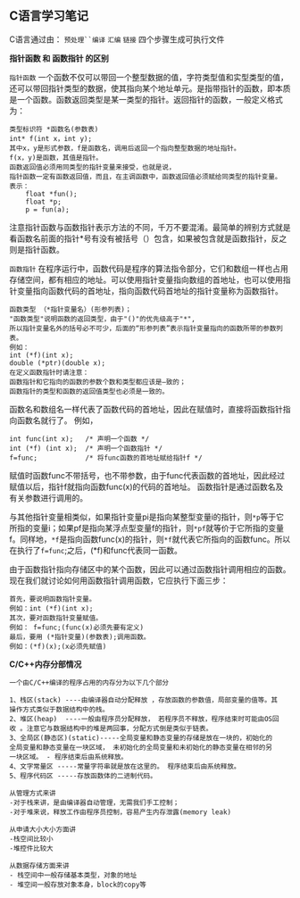 ## C语言学习笔记 ##

C语言通过由：  `预处理``编译` `汇编` `链接` 四个步骤生成可执行文件

**指针函数 和 函数指针 的区别**

`指针函数` 一个函数不仅可以带回一个整型数据的值，字符类型值和实型类型的值，还可以带回指针类型的数据，使其指向某个地址单元。是指带指针的函数，即本质是一个函数。函数返回类型是某一类型的指针。返回指针的函数，一般定义格式为：

	类型标识符 *函数名(参数表)
    int* f(int x，int y);
	其中x，y是形式参数，f是函数名，调用后返回一个指向整型数据的地址指针。
	f(x，y)是函数，其值是指针。
	函数返回值必须用同类型的指针变量来接受，也就是说，
	指针函数一定有函数返回值，而且，在主调函数中，函数返回值必须赋给同类型的指针变量。
	表示：
		float *fun();
		float *p;
		p = fun(a);

注意指针函数与函数指针表示方法的不同，千万不要混淆。最简单的辨别方式就是看函数名前面的指针*号有没有被括号（）包含，如果被包含就是函数指针，反之则是指针函数。

`函数指针` 在程序运行中，函数代码是程序的算法指令部分，它们和数组一样也占用存储空间，都有相应的地址。可以使用指针变量指向数组的首地址，也可以使用指针变量指向函数代码的首地址，指向函数代码首地址的指针变量称为函数指针。

    函数类型 （*指针变量名）(形参列表)；
	"函数类型"说明函数的返回类型，由于"()"的优先级高于"*",
	所以指针变量名外的括号必不可少，后面的“形参列表”表示指针变量指向的函数所带的参数列表。
	例如：
	int (*f)(int x);
	double (*ptr)(double x);
	在定义函数指针时请注意：
	函数指针和它指向的函数的参数个数和类型都应该是—致的；
	函数指针的类型和函数的返回值类型也必须是一致的。

函数名和数组名一样代表了函数代码的首地址，因此在赋值时，直接将函数指针指向函数名就行了。
例如，

    int func(int x);   /* 声明一个函数 */
    int (*f) (int x);  /* 声明一个函数指针 */
    f=func;			   /* 将func函数的首地址赋给指针f */

赋值时函数func不带括号，也不带参数，由于func代表函数的首地址，因此经过赋值以后，指针f就指向函数func(x)的代码的首地址。
函数指针是通过函数名及有关参数进行调用的。

与其他指针变量相类似，如果指针变量pi是指向某整型变量i的指针，则`*p`等于它所指的变量i；如果pf是指向某浮点型变量f的指针，则`*pf`就等价于它所指的变量f。同样地，`*f`是指向函数func(x)的指针，则`*f`就代表它所指向的函数func。所以在执行了`f=func`;之后，(*f)和func代表同一函数。

由于函数指针指向存储区中的某个函数，因此可以通过函数指针调用相应的函数。现在我们就讨论如何用函数指针调用函数，它应执行下面三步：

    首先，要说明函数指针变量。
    例如：int (*f)(int x);
    其次，要对函数指针变量赋值。
    例如： f=func;(func(x)必须先要有定义)
    最后，要用 (*指针变量)(参数表);调用函数。
    例如：(*f)(x);(x必须先赋值)

**C/C++内存分部情况**

	一个由C/C++编译的程序占用的内存分为以下几个部分

    1、栈区(stack) ----由编译器自动分配释放 ，存放函数的参数值，局部变量的值等。其
    操作方式类似于数据结构中的栈。
    2、堆区(heap)  ----一般由程序员分配释放， 若程序员不释放，程序结束时可能由OS回
    收 。注意它与数据结构中的堆是两回事，分配方式倒是类似于链表。
    3、全局区(静态区)(static)-----全局变量和静态变量的存储是放在一块的，初始化的
    全局变量和静态变量在一块区域， 未初始化的全局变量和未初始化的静态变量在相邻的另
    一块区域。 - 程序结束后由系统释放。
    4、文字常量区 -----常量字符串就是放在这里的。 程序结束后由系统释放。
    5、程序代码区 -----存放函数体的二进制代码。
	
	从管理方式来讲
	-对于栈来讲，是由编译器自动管理，无需我们手工控制；
	-对于堆来说，释放工作由程序员控制，容易产生内存泄露(memory leak)
	
	从申请大小大小方面讲
	-栈空间比较小
	-堆控件比较大
	
	从数据存储方面来讲
	- 栈空间中一般存储基本类型，对象的地址
	- 堆空间一般存放对象本身，block的copy等